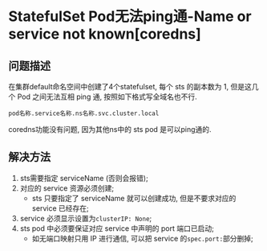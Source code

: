 # StatefulSet Pod无法ping通-Name or service not known[coredns]

## 问题描述

在集群default命名空间中创建了4个statefulset, 每个 sts 的副本数为 1, 但是这几个 Pod 之间无法互相 ping 通, 按照如下格式写全域名也不行.

`pod名称.service名称.ns名称.svc.cluster.local`

coredns功能没有问题, 因为其他ns中的 sts pod 是可以ping通的.

## 解决方法

1. sts需要指定 serviceName (否则会报错);
2. 对应的 service 资源必须创建;
    - sts 只要指定了 serviceName 就可以创建成功, 但是不要求对应的 service 已经存在;
3. service 必须显示设置为`clusterIP: None`;
4. sts pod 中必须要保证对应 service 中声明的 port 端口已启动;
    - 如无端口映射只用 IP 进行通信, 可以把 service 的`spec.port:`部分删掉;
